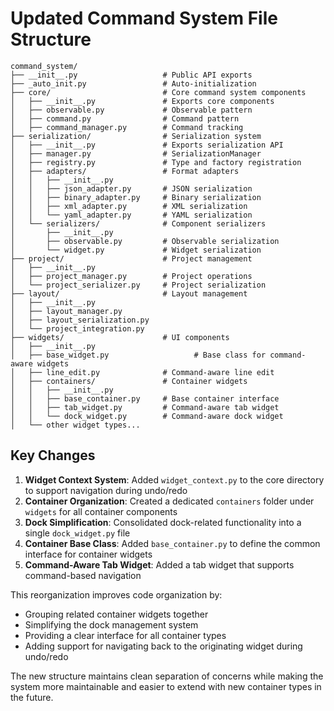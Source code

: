 # Updated Command System File Structure

```
command_system/
├── __init__.py                   # Public API exports
├── _auto_init.py                 # Auto-initialization
├── core/                         # Core command system components
│   ├── __init__.py               # Exports core components
│   ├── observable.py             # Observable pattern
│   ├── command.py                # Command pattern
│   ├── command_manager.py        # Command tracking
├── serialization/                # Serialization system
│   ├── __init__.py               # Exports serialization API
│   ├── manager.py                # SerializationManager
│   ├── registry.py               # Type and factory registration
│   ├── adapters/                 # Format adapters
│   │   ├── __init__.py
│   │   ├── json_adapter.py       # JSON serialization
│   │   ├── binary_adapter.py     # Binary serialization
│   │   ├── xml_adapter.py        # XML serialization
│   │   └── yaml_adapter.py       # YAML serialization
│   └── serializers/              # Component serializers
│       ├── __init__.py
│       ├── observable.py         # Observable serialization
│       └── widget.py             # Widget serialization
├── project/                      # Project management
│   ├── __init__.py
│   ├── project_manager.py        # Project operations
│   └── project_serializer.py     # Project serialization
├── layout/                       # Layout management
│   ├── __init__.py
│   ├── layout_manager.py
│   ├── layout_serialization.py
│   └── project_integration.py
├── widgets/                      # UI components
│   ├── __init__.py
│   ├── base_widget.py                   # Base class for command-aware widgets
│   ├── line_edit.py              # Command-aware line edit
│   ├── containers/               # Container widgets
│   │   ├── __init__.py
│   │   ├── base_container.py     # Base container interface
│   │   ├── tab_widget.py         # Command-aware tab widget
│   │   └── dock_widget.py        # Command-aware dock widget
│   └── other widget types...
```

## Key Changes

1. **Widget Context System**: Added `widget_context.py` to the core directory to support navigation during undo/redo
2. **Container Organization**: Created a dedicated `containers` folder under `widgets` for all container components
3. **Dock Simplification**: Consolidated dock-related functionality into a single `dock_widget.py` file
4. **Container Base Class**: Added `base_container.py` to define the common interface for container widgets
5. **Command-Aware Tab Widget**: Added a tab widget that supports command-based navigation

This reorganization improves code organization by:
- Grouping related container widgets together
- Simplifying the dock management system
- Providing a clear interface for all container types
- Adding support for navigating back to the originating widget during undo/redo

The new structure maintains clean separation of concerns while making the system more maintainable and easier to extend with new container types in the future.